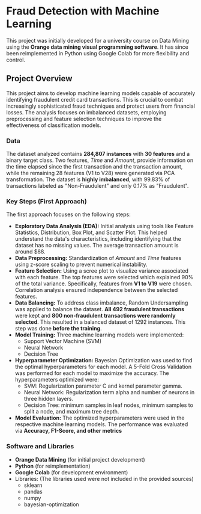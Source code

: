 # Fraud Detection with Machine Learning

This project was initially developed for a university course on Data Mining using the **Orange data mining visual programming software**. It has since been reimplemented in Python using Google Colab for more flexibility and control.

## Project Overview

This project aims to develop machine learning models capable of accurately identifying fraudulent credit card transactions. This is crucial to combat increasingly sophisticated fraud techniques and protect users from financial losses. The analysis focuses on imbalanced datasets, employing preprocessing and feature selection techniques to improve the effectiveness of classification models.

### Data

The dataset analyzed contains **284,807 instances** with **30 features** and a binary target class. Two features, *Time* and *Amount*, provide information on the time elapsed since the first transaction and the transaction amount, while the remaining 28 features (V1 to V28) were generated via PCA transformation. The dataset is **highly imbalanced**, with 99.83% of transactions labeled as "Non-Fraudulent" and only 0.17% as "Fraudulent".

### Key Steps (First Approach)

The first approach focuses on the following steps:

*   **Exploratory Data Analysis (EDA):** Initial analysis using tools like Feature Statistics, Distribution, Box Plot, and Scatter Plot. This helped understand the data's characteristics, including identifying that the dataset has no missing values. The average transaction amount is around $88.
*   **Data Preprocessing:** Standardization of *Amount* and *Time* features using z-score scaling to prevent numerical instability.
*   **Feature Selection:** Using a scree plot to visualize variance associated with each feature. The top features were selected which explained 90% of the total variance. Specifically, features from **V1 to V19** were chosen. Correlation analysis ensured independence between the selected features.
*   **Data Balancing:** To address class imbalance, Random Undersampling was applied to balance the dataset. **All 492 fraudulent transactions** were kept and **800 non-fraudulent transactions were randomly selected**. This resulted in a balanced dataset of 1292 instances. This step was done **before the training**.
*   **Model Training:** Three machine learning models were implemented:
    *   Support Vector Machine (SVM)
    *   Neural Network
    *   Decision Tree
*   **Hyperparameter Optimization:** Bayesian Optimization was used to find the optimal hyperparameters for each model. A 5-Fold Cross Validation was performed for each model to maximize the accuracy. The hyperparameters optimized were:
    *   SVM: Regularization parameter C and kernel parameter gamma.
    *   Neural Network: Regularization term alpha and number of neurons in three hidden layers.
    *   Decision Tree: minimum samples in leaf nodes, minimum samples to split a node, and maximum tree depth.
*   **Model Evaluation:** The optimized hyperparameters were used in the respective machine learning models. The performance was evaluated via **Accuracy, F1-Score, and other metrics**

### Software and Libraries

*   **Orange Data Mining** (for initial project development)
*   **Python** (for reimplementation)
*   **Google Colab** (for development environment)
*   Libraries: (The libraries used were not included in the provided sources)
    *   sklearn
    *   pandas
    *   numpy
    *   bayesian-optimization
